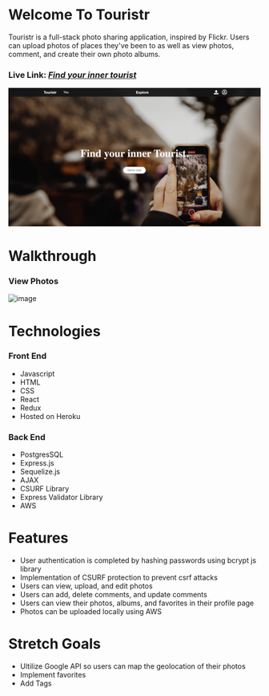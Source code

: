 # Welcome To Touristr
Touristr is a full-stack photo sharing application, inspired by Flickr. Users can upload photos of places they've been to as well as view photos, comment, and create their own photo albums.

### Live Link: [*Find your inner tourist*](https://touristr-lens.herokuapp.com/)
![image](./readme-touristr/touristr-homepage.png)
<p>

# Walkthrough
### View Photos
![image](./readme-touristr/touristr-explore-page.png)


# Technologies
### Front End
* Javascript
* HTML
* CSS
* React
* Redux
* Hosted on Heroku

### Back End
* PostgresSQL
* Express.js
* Sequelize.js
* AJAX
* CSURF Library
* Express Validator Library
* AWS


# Features
* User authentication is completed by hashing passwords using bcrypt js library
* Implementation of CSURF protection to prevent csrf attacks
* Users can view, upload, and edit photos
* Users can add, delete comments, and update comments
* Users can view their photos, albums, and favorites in their profile page
* Photos can be uploaded locally using AWS

# Stretch Goals
* Ultilize Google API so users can map the geolocation of their photos
* Implement favorites
* Add Tags
